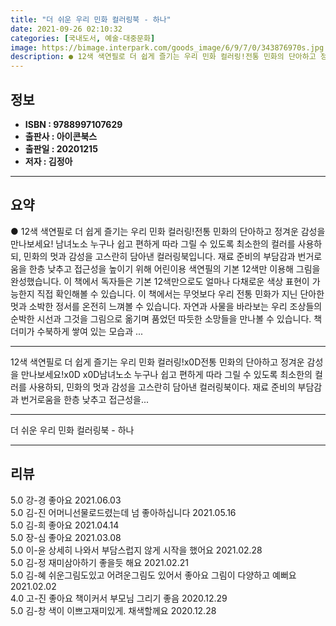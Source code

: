 ```yaml
---
title: "더 쉬운 우리 민화 컬러링북 - 하나"
date: 2021-09-26 02:10:32
categories: [국내도서, 예술-대중문화]
image: https://bimage.interpark.com/goods_image/6/9/7/0/343876970s.jpg
description: ● 12색 색연필로 더 쉽게 즐기는 우리 민화 컬러링!전통 민화의 단아하고 정겨운 감성을 만나보세요! 남녀노소 누구나 쉽고 편하게 따라 그릴 수 있도록 최소한의 컬러를 사용하되, 민화의 멋과 감성을 고스란히 담아낸 컬러링북입니다. 재료 준비의 부담감과 번거로움을 한층 낮추고 접근성을
---
```


## **정보**

- **ISBN : 9788997107629**
- **출판사 : 아이콘북스**
- **출판일 : 20201215**
- **저자 : 김정아**

------



## **요약**

●  12색 색연필로 더 쉽게 즐기는 우리 민화 컬러링!전통 민화의 단아하고 정겨운 감성을 만나보세요! 남녀노소 누구나 쉽고 편하게 따라 그릴 수 있도록 최소한의 컬러를 사용하되, 민화의 멋과 감성을 고스란히 담아낸 컬러링북입니다. 재료 준비의 부담감과 번거로움을 한층 낮추고 접근성을 높이기 위해 어린이용 색연필의 기본 12색만 이용해 그림을 완성했습니다. 이 책에서 독자들은 기본 12색만으로도 얼마나 다채로운 색상 표현이 가능한지 직접 확인해볼 수 있습니다. 이 책에서는 무엇보다 우리 전통 민화가 지닌 단아한 멋과 소박한 정서를 온전히 느껴볼 수 있습니다. 자연과 사물을 바라보는 우리 조상들의 순박한 시선과 그것을 그림으로 옮기며 품었던 따듯한 소망들을 만나볼 수 있습니다. 책더미가 수북하게 쌓여 있는 모습과 ...

------

12색 색연필로 더 쉽게 즐기는 우리 민화 컬러링!x0D전통 민화의 단아하고 정겨운 감성을 만나보세요!x0D x0D남녀노소 누구나 쉽고 편하게 따라 그릴 수 있도록 최소한의 컬러를 사용하되, 민화의 멋과 감성을 고스란히 담아낸 컬러링북이다. 재료 준비의 부담감과 번거로움을 한층 낮추고 접근성을... 

------


더 쉬운 우리 민화 컬러링북 - 하나 

------


## **리뷰** 

5.0 강-경 좋아요 2021.06.03 <br/>5.0 김-진 어머니선물로드렸는데 넘 좋아하십니다 2021.05.16 <br/>5.0 김-희 좋아요 2021.04.14 <br/>5.0 장-심 좋아요 2021.03.08 <br/>5.0 이-윤 상세히 나와서 부담스럽지 않게 시작을 했어요 2021.02.28 <br/>5.0 김-정 재미삼아하기 좋을듯 해요 2021.02.21 <br/>5.0 김-혜 쉬운그림도있고 어려운그림도 있어서 좋아요 그림이 다양하고 예뻐요 2021.02.02 <br/>4.0 고-진 좋아요 책이커서 부모님 그리기 좋음 2020.12.29 <br/>5.0 김-창 색이 이쁘고재미있게. 채색할께요 2020.12.28 <br/>